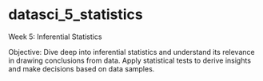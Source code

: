 # datasci_5_statistics
Week 5: Inferential Statistics 

Objective: Dive deep into inferential statistics and understand its relevance in drawing conclusions from data. Apply statistical tests to derive insights and make decisions based on data samples.
